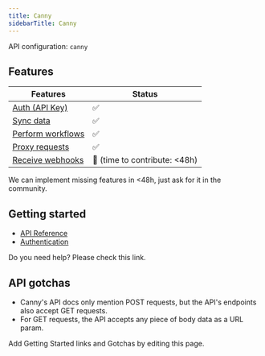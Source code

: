 ```yaml
---
title: Canny
sidebarTitle: Canny
---
```


API configuration: `canny`

## Features

| Features | Status |
| - | - |
| [Auth (API Key)](/integrate/guides/authorize-an-api) | ✅ |
| [Sync data](/integrate/guides/sync-data-from-an-api) | ✅ |
| [Perform workflows](/integrate/guides/perform-workflows-with-an-api) | ✅ |
| [Proxy requests](/integrate/guides/proxy-requests-to-an-api) | ✅ |
| [Receive webhooks](/integrate/guides/receive-webhooks-from-an-api) | 🚫 (time to contribute: &lt;48h) |

We can implement missing features in &lt;48h, just ask for it in the community.

## Getting started

-   [API Reference](https://developers.canny.io/api-reference)
-   [Authentication](https://developers.canny.io/api-reference#authentication)

Do you need help? Please check this link.

## API gotchas

- Canny's API docs only mention POST requests, but the API's endpoints also accept GET requests.
- For GET requests, the API accepts any piece of body data as a URL param.

Add Getting Started links and Gotchas by editing this page.
